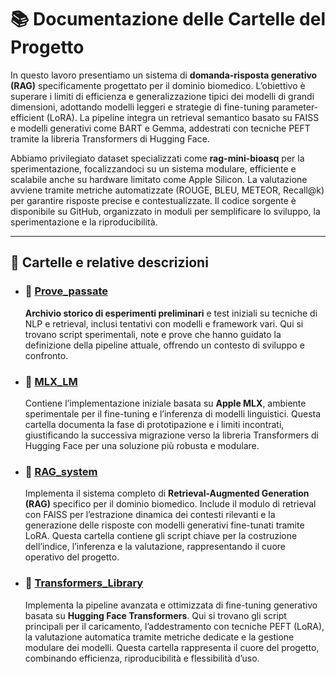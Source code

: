 # 📚 Documentazione delle Cartelle del Progetto


In questo lavoro presentiamo un sistema di **domanda-risposta generativo (RAG)** specificamente progettato per il dominio biomedico. L’obiettivo è superare i limiti di efficienza e generalizzazione tipici dei modelli di grandi dimensioni, adottando modelli leggeri e strategie di fine-tuning parameter-efficient (LoRA). La pipeline integra un retrieval semantico basato su FAISS e modelli generativi come BART e Gemma, addestrati con tecniche PEFT tramite la libreria Transformers di Hugging Face.

Abbiamo privilegiato dataset specializzati come **rag-mini-bioasq** per la sperimentazione, focalizzandoci su un sistema modulare, efficiente e scalabile anche su hardware limitato come Apple Silicon. La valutazione avviene tramite metriche automatizzate (ROUGE, BLEU, METEOR, Recall@k) per garantire risposte precise e contestualizzate. Il codice sorgente è disponibile su GitHub, organizzato in moduli per semplificare lo sviluppo, la sperimentazione e la riproducibilità.

---

## 📂 Cartelle e relative descrizioni

- ### 📁 [Prove_passate](Prove_passate/README.md)  
  **Archivio storico di esperimenti preliminari** e test iniziali su tecniche di NLP e retrieval, inclusi tentativi con modelli e framework vari. Qui si trovano script sperimentali, note e prove che hanno guidato la definizione della pipeline attuale, offrendo un contesto di sviluppo e confronto.

- ### 📁 [MLX_LM](MLX_LM/README.md)  
  Contiene l’implementazione iniziale basata su **Apple MLX**, ambiente sperimentale per il fine-tuning e l’inferenza di modelli linguistici. Questa cartella documenta la fase di prototipazione e i limiti incontrati, giustificando la successiva migrazione verso la libreria Transformers di Hugging Face per una soluzione più robusta e modulare.

- ### 📁 [RAG_system](RAG_system/README.md)  
  Implementa il sistema completo di **Retrieval-Augmented Generation (RAG)** specifico per il dominio biomedico. Include il modulo di retrieval con FAISS per l’estrazione dinamica dei contesti rilevanti e la generazione delle risposte con modelli generativi fine-tunati tramite LoRA. Questa cartella contiene gli script chiave per la costruzione dell’indice, l’inferenza e la valutazione, rappresentando il cuore operativo del progetto.

- ### 📁 [Transformers_Library](Transformers_Library/README.md)  
  Implementa la pipeline avanzata e ottimizzata di fine-tuning generativo basata su **Hugging Face Transformers**. Qui si trovano gli script principali per il caricamento, l’addestramento con tecniche PEFT (LoRA), la valutazione automatica tramite metriche dedicate e la gestione modulare dei modelli. Questa cartella rappresenta il cuore del progetto, combinando efficienza, riproducibilità e flessibilità d’uso.
